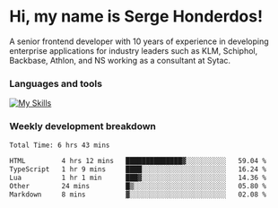 # Hi, my name is Serge Honderdos!

A senior frontend developer with 10 years of experience in developing enterprise applications for industry leaders such as KLM, Schiphol, Backbase, Athlon, and NS working as a consultant at Sytac.

### Languages and tools
[![My Skills](https://skillicons.dev/icons?i=js,ts,angular,react,vue,nodejs,sqlite,postgres,mongodb,git,azure)](#)

### Weekly development breakdown
<!--START_SECTION:waka-->

```txt
Total Time: 6 hrs 43 mins

HTML         4 hrs 12 mins   ██████████████▓░░░░░░░░░░   59.04 %
TypeScript   1 hr 9 mins     ████░░░░░░░░░░░░░░░░░░░░░   16.24 %
Lua          1 hr 1 min      ███▓░░░░░░░░░░░░░░░░░░░░░   14.36 %
Other        24 mins         █▒░░░░░░░░░░░░░░░░░░░░░░░   05.80 %
Markdown     8 mins          ▓░░░░░░░░░░░░░░░░░░░░░░░░   02.08 %
```

<!--END_SECTION:waka-->
